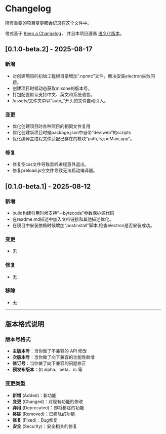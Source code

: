 # Changelog

所有重要的项目变更都会记录在这个文件中。

格式基于 [Keep a Changelog](https://keepachangelog.com/zh-CN/1.0.0/)，
并且本项目遵循 [语义化版本](https://semver.org/lang/zh-CN/)。

## [0.1.0-beta.2] - 2025-08-17

### 新增
- 对创建项目的初始工程根目录增加“.npmrc”文件，解决安装electron失败问题。
- 创建项目时候动态获取mixone的版本号。
- 打包配置默认支持中文、英文和系统语言。
- /assets/文件夹中以”auto_“开头的文件自动引入。

### 变更
- 优化创建项目时各种项目的相同文件复用
- 优化创建新项目时候package.json中自带“dev:web”的scripts
- 优化编译主进程文件适配已存在的模块“path,fs,ipcMain,app“。

### 修复
- 修复空css文件导致监听进程意外退出。
- 修复preload.js空文件导致无法启动编译器。

## [0.1.0-beta.1] - 2025-08-12

### 新增
- build构建引用时候支持“--bytecode”参数保护源代码
- 在readme.md描述中加入文档链接和其他描述优化。
- 在项目中安装依赖时候增加“postinstall”脚本,检查electron是否安装成功。
### 变更
- 无

### 修复
- 无

### 移除
- 无

---

## 版本格式说明

### 版本号格式
- **主版本号**：当你做了不兼容的 API 修改
- **次版本号**：当你做了向下兼容的功能性新增
- **修订号**：当你做了向下兼容的问题修正
- **预发布版本**：如 alpha、beta、rc 等

### 变更类型
- **新增** (Added)：新功能
- **变更** (Changed)：对现有功能的修改
- **弃用** (Deprecated)：即将移除的功能
- **移除** (Removed)：已移除的功能
- **修复** (Fixed)：Bug修复
- **安全** (Security)：安全相关的修复
